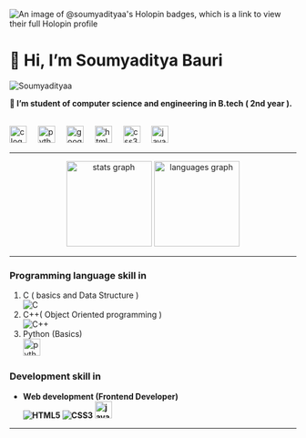 ![An image of @soumyadityaa's Holopin badges, which is a link to view their full Holopin profile](https://holopin.me/soumyadityaa)
<h1>👋 Hi, I’m Soumyaditya Bauri</h1>

<p> <img src="https://komarev.com/ghpvc/?username=Soumyadityaa&label=Profile%20views&color=0e75b6&style=flat" alt="Soumyadityaa" />
<br>
 <p>
  <b>🔭 I’m student of computer science and engineering in B.tech ( 2nd year ).</b>
</p>
<br>

<div align="left">
  <img src="https://cdn.jsdelivr.net/gh/devicons/devicon/icons/c/c-original.svg" height="30" alt="c logo"  />
  <img width="12" />
  <img src="https://cdn.jsdelivr.net/gh/devicons/devicon/icons/python/python-original.svg" height="30" alt="python logo"  />
  <img width="12" />
  <img src="https://cdn.jsdelivr.net/gh/devicons/devicon/icons/googlecloud/googlecloud-original.svg" height="30" alt="googlecloud logo"  />
  <img width="12" />
  <img src="https://cdn.jsdelivr.net/gh/devicons/devicon/icons/html5/html5-original.svg" height="30" alt="html5 logo"  />
  <img width="12" />
  <img src="https://cdn.jsdelivr.net/gh/devicons/devicon/icons/css3/css3-original.svg" height="30" alt="css3 logo"  />
  <img width="12" />
  <img src="https://cdn.jsdelivr.net/gh/devicons/devicon/icons/javascript/javascript-original.svg" height="30" alt="javascript logo"  />
</div>
<hr>
<div align="center">
  <img src="https://github-readme-stats.vercel.app/api?username=Soumyadityaa&hide_title=false&hide_rank=false&show_icons=true&include_all_commits=true&count_private=true&disable_animations=false&theme=dracula&locale=en&hide_border=false" height="150" alt="stats graph"  />
  <img src="https://github-readme-stats.vercel.app/api/top-langs?username=Soumyadityaa&locale=en&hide_title=false&layout=compact&card_width=320&langs_count=5&theme=dracula&hide_border=false" height="150" alt="languages graph"  />
</div>
<hr>
 <h3><b> Programming language skill in </b></h3>

   <ol>
     <li>C ( basics and Data Structure )
     <br> <img alt="C" src="https://img.shields.io/badge/C-00599C?style=for-the-badge&logo=c&logoColor=white"/>
     </li>
     <li>C++( Object Oriented  programming )
      <br> <img alt="C++" src="https://img.shields.io/badge/C%2B%2B-00599C?style=for-the-badge&logo=c%2B%2B&logoColor=white" />
     </li>
<li>
 Python (Basics) <br>
 <img src="https://cdn.jsdelivr.net/gh/devicons/devicon/icons/python/python-original.svg" height="30" alt="python logo"  />
</li>
    
   </ol>

   
  <h3><b>Development skill in<b></h3>
     <ul>
      <li>
        Web development (Frontend Developer)
         <br>
         <img alt="HTML5" src="https://img.shields.io/badge/HTML5-E34F26?style=for-the-badge&logo=html5&logoColor=white"/> 
         <img alt="CSS3" src="https://img.shields.io/badge/CSS3-1572B6?style=for-the-badge&logo=css3&logoColor=white" /> 
       <img src="https://cdn.jsdelivr.net/gh/devicons/devicon/icons/javascript/javascript-original.svg" height="30" alt="javascript logo"  />
      </li>
    </ul>
<hr>


  
<!---
Soumyadityaa/Soumyadityaa is a ✨ special ✨ repository because its `README.md` (this file) appears on your GitHub profile.
You can click the Preview link to take a look at your changes.
--->
